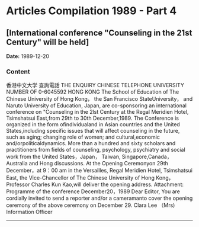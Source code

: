 # Articles Compilation 1989 - Part 4

## [International conference "Counseling in the 21st Century" will be held]

**Date:** 1989-12-20

### Content

香港中文大学
查詢電話
THE
ENQUIRY
CHINESE
TELEPHONE
UNIVERSITY
NUMBER
OF
0-6045592
HONG
KONG
The School of Education of The Chinese University of Hong
Kong，
the
San Francisco StateUniversity， and Naruto University of
Education,
Japan,
are
co-sponsoring
an
international conference
on
"Counseling
in
the
2lst
Century
at
the
Regal
Meridien
Hotel,
Tsimshatsui East,from 29th to 30th December,1989.
The Conference is organized in the form
ofindividualand
in Asian countries
and the United States,including specific issues
that will affect
counseling in the future, such as aging; changing role of women; and
cultural,economic and/orpoliticaldynamics.
More than a hundred and sixty scholars and practitioners from
fields of counseling, psychology, psychiatry and social work from the
United States，Japan， Taiwan, Singapore,Canada，Australia and Hong
discussions.
At the Opening Ceremonyon 29th
December，at 9：00 am in the
Versailles,
Regal
Meridien
Hotel,
Tsimshatsui
East,
the
Vice-Chancellor of The Chinese University of Hong
Kong，
Professor
Charles Kun Kao,will deliver the opening address.
Attachment: Programme of the conference
December20，1989
Dear Editor,
You
are
cordially
invited to
send
a
reporter
and/or
a
cameramanto
cover
the
opening
ceremony
of
the
above
ceremony
on
December 29.
Clara Lee （Mrs)
Information Officer

---


